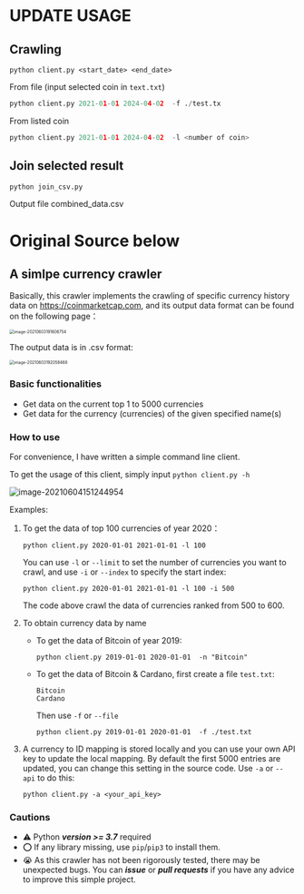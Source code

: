 # UPDATE USAGE

## Crawling

```
python client.py <start_date> <end_date>
```

From file (input selected coin in `text.txt`)

```python
python client.py 2021-01-01 2024-04-02  -f ./test.tx
```

From listed coin

```python
python client.py 2021-01-01 2024-04-02  -l <number of coin>
```

## Join selected result

```python
python join_csv.py 
```

Output file combined_data.csv



# Original Source below

## A simlpe currency crawler

Basically, this crawler implements the crawling of specific currency history data on https://coinmarketcap.com, and its output data format can be found on the following page：

<img src="https://i.loli.net/2021/06/03/3MeqaQWLrImBpcK.png" alt="image-20210603191606754" style="zoom:50%;" />

The output data is in .csv format:

<img src="https://i.loli.net/2021/06/03/OrxIHqVpgmoKu5k.png" alt="image-20210603192058468" style="zoom:50%;" />



### Basic functionalities

- Get data on the current top 1 to 5000 currencies
- Get data for the currency (currencies) of the given specified name(s)



### How to use

For convenience, I have written a simple command line client. 

To get the usage of this client, simply input  `python client.py -h`

![image-20210604151244954](https://i.loli.net/2021/06/04/uhAcSEx8Lf6d2ps.png)

Examples:

1. To get the data of top 100 currencies of year 2020：

    ```
    python client.py 2020-01-01 2021-01-01 -l 100
    ```

    You can use `-l` or `--limit` to set the number of currencies you want to crawl, and use `-i` or `--index` to specify the start index:

    ```
    python client.py 2020-01-01 2021-01-01 -l 100 -i 500
    ```

    The code above crawl the data of currencies ranked from 500 to 600.

2. To obtain currency data by name

    - To get the data of Bitcoin of year 2019:

        ```
        python client.py 2019-01-01 2020-01-01  -n "Bitcoin"
        ```

    - To get the data of Bitcoin & Cardano, first create a file `test.txt`:

        ```
        Bitcoin
        Cardano
        ```

        Then use `-f` or `--file`

        ```
        python client.py 2019-01-01 2020-01-01  -f ./test.txt
        ```

3. A currency to ID mapping is stored locally and you can use your own API key to update the local mapping. By default the first 5000 entries are updated, you can change this setting in the source code. Use `-a` or `--api` to do this:

    ```
    python client.py -a <your_api_key>
    ```

### Cautions

- ⚠️ Python ***version >= 3.7*** required
- ⭕️ If any library missing, use `pip`/`pip3` to install them.
- 😭 As this crawler has not been rigorously tested, there may be unexpected bugs. You can ***issue*** or ***pull requests*** if you have any advice to improve this simple project.

